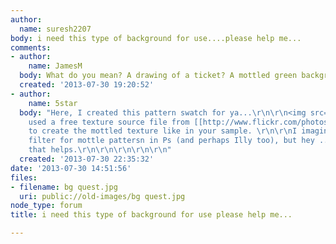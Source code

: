 ```yaml
---
author:
  name: suresh2207
body: i need this type of background for use....please help me...
comments:
- author:
    name: JamesM
  body: What do you mean? A drawing of a ticket? A mottled green background?
  created: '2013-07-30 19:20:52'
- author:
    name: 5star
  body: "Here, I created this pattern swatch for ya...\r\n\r\n<img src=\"http://www.graphicdeclaration.com/images/patternswatch_mottled.jpg\">\r\n\r\nI
    used a free texture source file from [[http://www.flickr.com/photos/36238268@N03/8515391170/in/set-72157632879691558|BittBox]]
    to create the mottled texture like in your sample. \r\n\r\nI imagine there's a
    filter for mottle pattersn in Ps (and perhaps Illy too), but hey ...\r\n\r\nHope
    that helps.\r\n\r\n\r\n\r\n\r\n"
  created: '2013-07-30 22:35:32'
date: '2013-07-30 14:51:56'
files:
- filename: bg quest.jpg
  uri: public://old-images/bg quest.jpg
node_type: forum
title: i need this type of background for use please help me...

---
```

